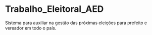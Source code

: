 # Trabalho_Eleitoral_AED
Sistema para auxiliar na gestão das próximas eleições para prefeito e vereador em todo o país.
